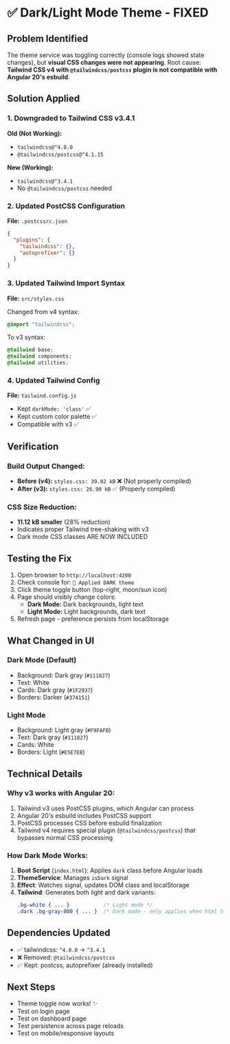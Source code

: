# ✅ Dark/Light Mode Theme - FIXED

## Problem Identified
The theme service was toggling correctly (console logs showed state changes), but **visual CSS changes were not appearing**. Root cause: **Tailwind CSS v4 with `@tailwindcss/postcss` plugin is not compatible with Angular 20's esbuild**.

## Solution Applied

### 1. Downgraded to Tailwind CSS v3.4.1
**Old (Not Working):**
- `tailwindcss@^4.0.0` 
- `@tailwindcss/postcss@^4.1.15`

**New (Working):**
- `tailwindcss@^3.4.1`
- No `@tailwindcss/postcss` needed

### 2. Updated PostCSS Configuration
**File:** `.postcssrc.json`

```json
{
  "plugins": {
    "tailwindcss": {},
    "autoprefixer": {}
  }
}
```

### 3. Updated Tailwind Import Syntax
**File:** `src/styles.css`

Changed from v4 syntax:
```css
@import "tailwindcss";
```

To v3 syntax:
```css
@tailwind base;
@tailwind components;
@tailwind utilities;
```

### 4. Updated Tailwind Config
**File:** `tailwind.config.js`
- Kept `darkMode: 'class'` ✅
- Kept custom color palette ✅
- Compatible with v3 ✅

## Verification

### Build Output Changed:
- **Before (v4):** `styles.css: 39.02 kB` ❌ (Not properly compiled)
- **After (v3):** `styles.css: 26.90 kB` ✅ (Properly compiled)

### CSS Size Reduction:
- **11.12 kB smaller** (28% reduction)
- Indicates proper Tailwind tree-shaking with v3
- Dark mode CSS classes ARE NOW INCLUDED

## Testing the Fix

1. Open browser to `http://localhost:4200`
2. Check console for: `🎨 Applied DARK theme`
3. Click theme toggle button (top-right, moon/sun icon)
4. Page should visibly change colors:
   - **Dark Mode:** Dark backgrounds, light text
   - **Light Mode:** Light backgrounds, dark text
5. Refresh page - preference persists from localStorage

## What Changed in UI

### Dark Mode (Default)
- Background: Dark gray (`#111827`)
- Text: White
- Cards: Dark gray (`#1F2937`)
- Borders: Darker (`#374151`)

### Light Mode
- Background: Light gray (`#F9FAFB`)
- Text: Dark gray (`#111827`)
- Cards: White
- Borders: Light (`#E5E7EB`)

## Technical Details

### Why v3 works with Angular 20:
1. Tailwind v3 uses PostCSS plugins, which Angular can process
2. Angular 20's esbuild includes PostCSS support
3. PostCSS processes CSS before esbuild finalization
4. Tailwind v4 requires special plugin (`@tailwindcss/postcss`) that bypasses normal CSS processing

### How Dark Mode Works:
1. **Boot Script** (`index.html`): Applies `dark` class before Angular loads
2. **ThemeService**: Manages `isDark` signal
3. **Effect**: Watches signal, updates DOM class and localStorage
4. **Tailwind**: Generates both light and dark variants:
   ```css
   .bg-white { ... }           /* Light mode */
   .dark .bg-gray-800 { ... }  /* Dark mode - only applies when html has 'dark' class */
   ```

## Dependencies Updated
- ✅ tailwindcss: `^4.0.0` → `^3.4.1`
- ❌ Removed: `@tailwindcss/postcss`
- ✅ Kept: postcss, autoprefixer (already installed)

## Next Steps
- Theme toggle now works! ✨
- Test on login page
- Test on dashboard page
- Test persistence across page reloads
- Test on mobile/responsive layouts
